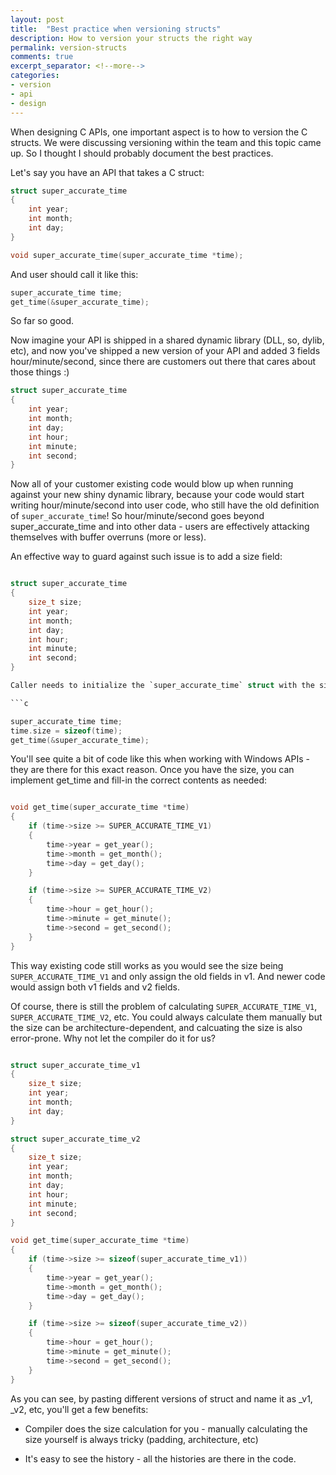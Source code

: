 ```yaml
---
layout: post
title:  "Best practice when versioning structs"
description: How to version your structs the right way
permalink: version-structs
comments: true
excerpt_separator: <!--more-->
categories:
- version
- api
- design
---
```


When designing C APIs, one important aspect is to how to version the C structs. We were discussing versioning within the team and this topic came up. So I thought I should probably document the best practices.

Let's say you have an API that takes a C struct:

```c
struct super_accurate_time
{
    int year;
    int month;
    int day;
}

void super_accurate_time(super_accurate_time *time);
```

And user should call it like this:

```c
super_accurate_time time;
get_time(&super_accurate_time);
```

So far so good.

Now imagine your API is shipped in a shared dynamic library (DLL, so, dylib, etc), and now you've shipped a new version of your API and added 3 fields hour/minute/second, since there are customers out there that cares about those things :)

```c
struct super_accurate_time
{
    int year;
    int month;
    int day;
    int hour;
    int minute;
    int second;
}
```

Now all of your customer existing code would blow up when running against your new shiny dynamic library, because your code would start writing hour/minute/second into user code, who still have the old definition of `super_accurate_time`! So hour/minute/second goes beyond super_accurate_time and into other data - users are effectively attacking themselves with buffer overruns (more or less). 

An effective way to guard against such issue is to add a size field:

```c

struct super_accurate_time
{
    size_t size;
    int year;
    int month;
    int day;
    int hour;
    int minute;
    int second;
}

Caller needs to initialize the `super_accurate_time` struct with the size:

```c

super_accurate_time time;
time.size = sizeof(time);
get_time(&super_accurate_time);

```

You'll see quite a bit of code like this when working with Windows APIs - they are there for this exact reason. Once you have the size, you can implement get_time and fill-in the correct contents as needed:

```c

void get_time(super_accurate_time *time)
{
    if (time->size >= SUPER_ACCURATE_TIME_V1)
    {
        time->year = get_year();
        time->month = get_month();
        time->day = get_day();
    }

    if (time->size >= SUPER_ACCURATE_TIME_V2)
    {
        time->hour = get_hour();
        time->minute = get_minute();
        time->second = get_second();
    }
}

```

This way existing code still works as you would see the size being `SUPER_ACCURATE_TIME_V1` and only assign the old fields in v1. And newer code would assign both v1 fields and v2 fields.

Of course, there is still the problem of calculating `SUPER_ACCURATE_TIME_V1`, `SUPER_ACCURATE_TIME_V2`, etc. You could always calculate them manually but the size can be architecture-dependent, and calcuating the size is also error-prone. Why not let the compiler do it for us?

```c

struct super_accurate_time_v1
{
    size_t size;
    int year;
    int month;
    int day;
}

struct super_accurate_time_v2
{
    size_t size;
    int year;
    int month;
    int day;
    int hour;
    int minute;
    int second;
}

void get_time(super_accurate_time *time)
{
    if (time->size >= sizeof(super_accurate_time_v1))
    {
        time->year = get_year();
        time->month = get_month();
        time->day = get_day();
    }

    if (time->size >= sizeof(super_accurate_time_v2))
    {
        time->hour = get_hour();
        time->minute = get_minute();
        time->second = get_second();
    }
}

```

As you can see, by pasting different versions of struct and name it as _v1, _v2, etc, you'll get a few benefits:

* Compiler does the size calculation for you - manually calculating the size yourself is always tricky (padding, architecture, etc)

* It's easy to see the history - all the histories are there in the code.

